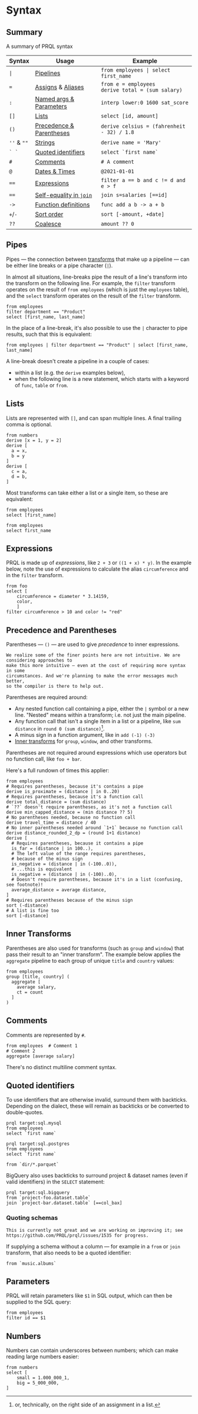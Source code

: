 # Syntax

## Summary

A summary of PRQL syntax

<!-- markdownlint-disable MD033 — the `|` characters need to be escaped, and surrounded with tags rather than backticks   -->

<!-- I can't seem to get "Quoted identifies" to work without a space between the backticks. VSCode will preview ` `` ` correctly, but not mdbook -->

<!-- TODO: assigns links to select, aliases to join, potentially we should have explicit sections for them?  -->

| Syntax          | Usage                                                                   | Example                                                 |
| --------------- | ----------------------------------------------------------------------- | ------------------------------------------------------- |
| <code>\|</code> | [Pipelines](./pipelines.md)                                             | <code>from employees \| select first_name</code>        |
| `=`             | [Assigns](../transforms/select.md) & [Aliases](../transforms/join.md)   | `from e = employees` <br> `derive total = (sum salary)` |
| `:`             | [Named args & Parameters](./functions.md)                               | `interp lower:0 1600 sat_score`                         |
| `[]`            | [Lists](./syntax.md#lists)                                              | `select [id, amount]`                                   |
| `()`            | [Precedence & Parentheses](./syntax.md#precedence-and-parentheses)      | `derive celsius = (fahrenheit - 32) / 1.8`              |
| `''` & `""`     | [Strings](../language-features/strings.md)                              | `derive name = 'Mary'`                                  |
| `` ` ` ``       | [Quoted identifiers](./syntax.md#quoted-identifiers)                    | `` select `first name`  ``                              |
| `#`             | [Comments](./syntax.md#comments)                                        | `# A comment`                                           |
| `@`             | [Dates & Times](../language-features/dates-and-times.md#dates--times)   | `@2021-01-01`                                           |
| `==`            | [Expressions](./syntax.md#expressions)                                  | `filter a == b and c != d and e > f`                    |
| `==`            | [Self-equality in `join`](../transforms/join.md#self-equality-operator) | `join s=salaries [==id]`                                |
| `->`            | [Function definitions](./functions.md)                                  | `func add a b -> a + b`                                 |
| `+`/`-`         | [Sort order](../transforms/sort.md)                                     | `sort [-amount, +date]`                                 |
| `??`            | [Coalesce](../language-features/coalesce.md)                            | `amount ?? 0`                                           |

<!--
| `<type>`        | Annotations                                           |  `@2021-01-01<datetime>`                                |
-->

<!-- markdownlint-enable MD033 -->

## Pipes

Pipes — the connection between [transforms](../transforms.md) that make up a
pipeline — can be either line breaks or a pipe character (`|`).

In almost all situations, line-breaks pipe the result of a line's transform into
the transform on the following line. For example, the `filter` transform
operates on the result of `from employees` (which is just the `employees`
table), and the `select` transform operates on the result of the `filter`
transform.

```prql
from employees
filter department == "Product"
select [first_name, last_name]
```

In the place of a line-break, it's also possible to use the `|` character to
pipe results, such that this is equivalent:

```prql
from employees | filter department == "Product" | select [first_name, last_name]
```

A line-break doesn't create a pipeline in a couple of cases:

- within a list (e.g. the `derive` examples below),
- when the following line is a new statement, which starts with a keyword of
  `func`, `table` or `from`.

## Lists

Lists are represented with `[]`, and can span multiple lines. A final trailing
comma is optional.

```prql
from numbers
derive [x = 1, y = 2]
derive [
  a = x,
  b = y
]
derive [
  c = a,
  d = b,
]
```

Most transforms can take either a list or a single item, so these are
equivalent:

```prql
from employees
select [first_name]
```

```prql
from employees
select first_name
```

## Expressions

PRQL is made up of  _expressions_, like `2 + 3` or `((1 + x) * y)`.
In the example below, note the use of
expressions to calculate the alias `circumference` and in the `filter`
transform.

```prql
from foo
select [
	circumference = diameter * 3.14159,
	color,
	]
filter circumference > 10 and color != "red"
```

## Precedence and Parentheses

Parentheses — `()` — are used to give _precedence_ to inner expressions.

```admonish note
We realize some of the finer points here are not intuitive. We are considering approaches to
make this more intuitive — even at the cost of requiring more syntax in some
circumstances. And we're planning to make the error messages much better,
so the compiler is there to help out.
```

Parentheses are required around:

- Any nested function call containing a pipe, either the `|` symbol or a new
  line. "Nested" means within a transform; i.e. not just the main pipeline.
- Any function call that isn't a single item in a list or a pipeline, like
  `sum distance` in `round 0 (sum distance)`[^1].
- A minus sign in a function argument, like in `add (-1) (-3)`
- [Inner transforms](#inner-transforms) for `group`, `window`, and other
  transforms.

Parentheses are not required around expressions which use operators but no
function call, like `foo + bar`.

[^1]: or, technically, on the right side of an assignment in a list.

Here's a full rundown of times this applier:

```prql
from employees
# Requires parentheses, because it's contains a pipe
derive is_proximate = (distance | in 0..20)
# Requires parentheses, because it's a function call
derive total_distance = (sum distance)
# `??` doesn't require parentheses, as it's not a function call
derive min_capped_distance = (min distance ?? 5)
# No parentheses needed, because no function call
derive travel_time = distance / 40
# No inner parentheses needed around `1+1` because no function call
derive distance_rounded_2_dp = (round 1+1 distance)
derive [
  # Requires parentheses, because it contains a pipe
  is_far = (distance | in 100..),
  # The left value of the range requires parentheses,
  # because of the minus sign
  is_negative = (distance | in (-100..0)),
  # ...this is equivalent
  is_negative = (distance | in (-100)..0),
  # Doesn't require parentheses, because it's in a list (confusing, see footnote)!
  average_distance = average distance,
]
# Requires parentheses because of the minus sign
sort (-distance)
# A list is fine too
sort [-distance]
```

## Inner Transforms

Parentheses are also used for transforms (such as `group` and `window`) that
pass their result to an "inner transform". The example below applies the
`aggregate` pipeline to each group of unique `title` and `country` values:

```prql
from employees
group [title, country] (
  aggregate [
    average salary,
    ct = count
  ]
)
```

## Comments

Comments are represented by `#`.

```prql
from employees  # Comment 1
# Comment 2
aggregate [average salary]
```

There's no distinct multiline comment syntax.

## Quoted identifiers

To use identifiers that are otherwise invalid, surround them with backticks.
Depending on the dialect, these will remain as backticks or be converted to
double-quotes.

```prql
prql target:sql.mysql
from employees
select `first name`
```

```prql
prql target:sql.postgres
from employees
select `first name`
```

```prql
from `dir/*.parquet`
```

BigQuery also uses backticks to surround project & dataset names (even if valid
identifiers) in the `SELECT` statement:

```prql
prql target:sql.bigquery
from `project-foo.dataset.table`
join `project-bar.dataset.table` [==col_bax]
```

### Quoting schemas

```note admonish
This is currently not great and we are working on improving it; see
https://github.com/PRQL/prql/issues/1535 for progress.
```

If supplying a schema without a column — for example in a `from` or `join`
transform, that also needs to be a quoted identifier:

```prql
from `music.albums`
```

## Parameters

PRQL will retain parameters like `$1` in SQL output, which can then be supplied
to the SQL query:

```prql
from employees
filter id == $1
```

## Numbers

Numbers can contain underscores between numbers; which can make reading large
numbers easier:

```prql
from numbers
select [
    small = 1.000_000_1,
    big = 5_000_000,
]
```
